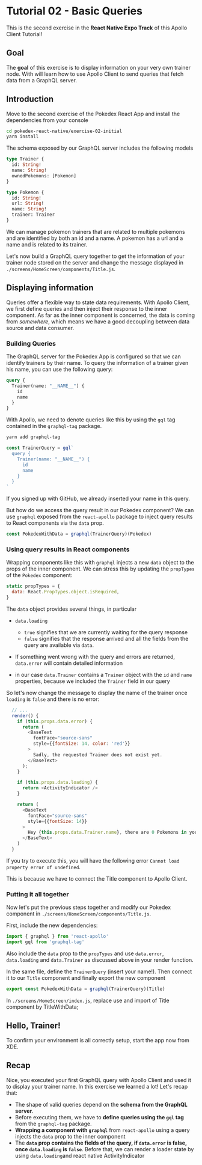 # Tutorial 02 - Basic Queries

This is the second exercise in the **React Native Expo Track** of this Apollo Client Tutorial!

## Goal

The **goal** of this exercise is to display information on your very own trainer node.
With will learn how to use Apollo Client to send queries that fetch data from a GraphQL server.

## Introduction

Move to the second exercise of the Pokedex React App and install the dependencies from your console

```sh
cd pokedex-react-native/exercise-02-initial
yarn install
```

The schema exposed by our GraphQL server includes the following models

```graphql
type Trainer {
  id: String!
  name: String!
  ownedPokemons: [Pokemon]
}

type Pokemon {
  id: String!
  url: String!
  name: String!
  trainer: Trainer
}
```

We can manage pokemon trainers that are related to multiple pokemons and are identified by both an id and a name.
A pokemon has a url and a name and is related to its trainer.

Let's now build a GraphQL query together to get the information of your trainer node stored on the server and
change the message displayed in `./screens/HomeScreen/components/Title.js`.

## Displaying information

Queries offer a flexible way to state data requirements. With Apollo Client, we first define queries and then
inject their response to the inner component.
As far as the inner component is concerned, the data is coming from *somewhere*, which means we have a
good decoupling between data source and data consumer.

### Building Queries

The GraphQL server for the Pokedex App is configured so that we can identify trainers by their name. To query the
information of a trainer given his name, you can use the following query:

```graphql
query {
  Trainer(name: "__NAME__") {
    id
    name
  }
}
```

With Apollo, we need to denote queries like this by using the `gql` tag contained in the `graphql-tag` package.

```sh
yarn add graphql-tag
```

```js
const TrainerQuery = gql`
  query {
    Trainer(name: "__NAME__") {
      id
      name
    }
  }
`
```

If you signed up with GitHub, we already inserted your name in this query.

But how do we access the query result in our Pokedex component? We can use `graphql` exposed from the `react-apollo` package to inject query results to React components via the `data` prop.

```js
const PokedexWithData = graphql(TrainerQuery)(Pokedex)
```

### Using query results in React components

Wrapping components like this with `graphql` injects a new `data` object to the props of the inner component.
We can stress this by updating the `propTypes` of the `Pokedex` component:

```js
static propTypes = {
  data: React.PropTypes.object.isRequired,
}
```

The `data` object provides several things, in particular

* `data.loading`
  * `true` signifies that we are currently waiting for the query response
  * `false` signifies that the response arrived and all the fields from the query are available via `data`.

* If something went wrong with the query and errors are returned, `data.error` will contain detailed information
* in our case `data.Trainer` contains a `Trainer` object with the `id` and `name` properties, because we included the `Trainer` field in our query

So let's now change the message to display the name of the trainer once `loading` is `false` and there is no error:

```js
  // ...
  render() {
    if (this.props.data.error) {
      return (
        <BaseText
          fontFace="source-sans"
          style={{fontSize: 14, color: 'red'}}
        >
          Sadly, the requested Trainer does not exist yet.
        </BaseText>
      );
    }

    if (this.props.data.loading) {
      return <ActivityIndicator />
    }

    return (
      <BaseText
        fontFace="source-sans"
        style={{fontSize: 14}}
      >
        Hey {this.props.data.Trainer.name}, there are 0 Pokemons in your pokedex
      </BaseText>
    )
  }
```

If you try to execute this, you will have the following error `Cannot load property error of undefined`.

This is because we have to connect the Title component to Apollo Client.

### Putting it all together

Now let's put the previous steps together and modify our Pokedex component in `./screens/HomeScreen/components/Title.js`.

First, include the new dependencies:

```js
import { graphql } from 'react-apollo'
import gql from 'graphql-tag'
```

Also include the `data` prop to the `propTypes` and use `data.error`, `data.loading` and `data.Trainer` as discussed
above in your render function.

In the same file, define the `TrainerQuery` (insert your name!).
Then connect it to our `Title` component and finally export the new component

```js
export const PokedexWithData = graphql(TrainerQuery)(Title)
```

In `./screens/HomeScreen/index.js`, replace use and import of Title component by TitleWithData;

## Hello, Trainer!

To confirm your environment is all correctly setup, start the app now from XDE.

## Recap

Nice, you executed your first GraphQL query with Apollo Client and used it to display your trainer name.
In this exercise we learned a lot! Let's recap that:

* The shape of valid queries depend on the **schema from the GraphQL server**.
* Before executing them, we have to **define queries using the `gql` tag** from the `graphql-tag` package.
* **Wrapping a component with `graphql`** from `react-apollo` using a query injects the `data` prop to the inner component
* The **`data` prop contains the fields of the query, if `data.error` is false,  once `data.loading` is `false`**.
  Before that, we can render a loader state by using `data.loading`and react native ActivityIndicator
